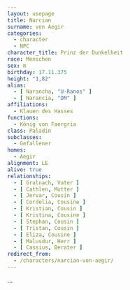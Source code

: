 ```yaml
---
layout: usepage
title: Narcian 
surname: von Aegir
categories:
  - character
  - NPC
character_title: Prinz der Dunkelheit
race: Menschen
sex: m
birthday: 17.11.375
height: "1,82"
alias:
  - [ Narancha, "U-Ranos" ]
  - [ Narancia, "DM" ]
affiliations:
  - Klauen des Hasses
functions:
  - König von Faergria
class: Paladin
subclasses:
  - Gefallener
homes:
  - Aegir
alignment: LE
alive: true
relationships:
  - [ Gralnach, Vater ]
  - [ Cathlen, Mutter ]
  - [ Jervar, Cousin ]
  - [ Cordelia, Cousine ]
  - [ Kristian, Cousin ]
  - [ Kristina, Cousine ]
  - [ Stephan, Cousin ]
  - [ Tristan, Cousin ]
  - [ Eliza, Cousine ]
  - [ Malusdur, Herr ]
  - [ Cassius, Berater ]
redirect_from:
  - /characters/narcian-von-aegir/
---
```


...